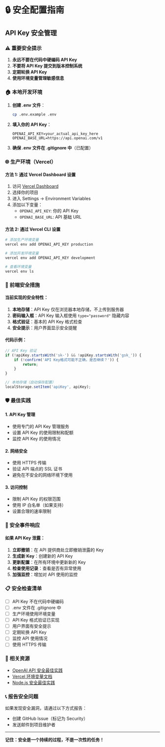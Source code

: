 # 🔒 安全配置指南

## API Key 安全管理

### ⚠️ 重要安全提示

1. **永远不要在代码中硬编码 API Key**
2. **不要将 API Key 提交到版本控制系统**
3. **定期轮换 API Key**
4. **使用环境变量管理敏感信息**

### 🏠 本地开发环境

1. **创建 .env 文件**：
   ```bash
   cp .env.example .env
   ```

2. **填入你的 API Key**：
   ```env
   OPENAI_API_KEY=your_actual_api_key_here
   OPENAI_BASE_URL=https://api.openai.com/v1
   ```

3. **确保 .env 文件在 .gitignore 中**（已配置）

### 🌐 生产环境（Vercel）

#### 方法 1: 通过 Vercel Dashboard 设置

1. 访问 [Vercel Dashboard](https://vercel.com/dashboard)
2. 选择你的项目
3. 进入 Settings → Environment Variables
4. 添加以下变量：
   - `OPENAI_API_KEY`: 你的 API Key
   - `OPENAI_BASE_URL`: API 基础 URL

#### 方法 2: 通过 Vercel CLI 设置

```bash
# 添加生产环境变量
vercel env add OPENAI_API_KEY production

# 添加开发环境变量
vercel env add OPENAI_API_KEY development

# 查看环境变量
vercel env ls
```

### 🔐 前端安全措施

#### 当前实现的安全特性：

1. **本地存储**：API Key 仅在浏览器本地存储，不上传到服务器
2. **密码输入框**：API Key 输入框使用 `type="password"` 隐藏内容
3. **格式验证**：基本的 API Key 格式检查
4. **安全提示**：用户界面显示安全提醒

#### 代码示例：

```javascript
// API Key 验证
if (!apiKey.startsWith('sk-') && !apiKey.startsWith('gsk_')) {
    if (!confirm('API Key格式可能不正确，是否继续？')) {
        return;
    }
}

// 本地存储（自动保存配置）
localStorage.setItem('apiKey', apiKey);
```

### 🛡️ 最佳实践

#### 1. API Key 管理
- 使用专门的 API Key 管理服务
- 设置 API Key 的使用限制和配额
- 监控 API Key 的使用情况

#### 2. 网络安全
- 使用 HTTPS 传输
- 验证 API 端点的 SSL 证书
- 避免在不安全的网络环境下使用

#### 3. 访问控制
- 限制 API Key 的权限范围
- 使用 IP 白名单（如果支持）
- 设置合理的速率限制

### 🚨 安全事件响应

#### 如果 API Key 泄露：

1. **立即撤销**：在 API 提供商处立即撤销泄露的 Key
2. **生成新 Key**：创建新的 API Key
3. **更新配置**：在所有环境中更新新的 Key
4. **检查使用记录**：查看是否有异常使用
5. **加强监控**：增加对 API 使用的监控

### 📋 安全检查清单

- [ ] API Key 不在代码中硬编码
- [ ] .env 文件在 .gitignore 中
- [ ] 生产环境使用环境变量
- [ ] API Key 格式验证已实现
- [ ] 用户界面有安全提示
- [ ] 定期轮换 API Key
- [ ] 监控 API 使用情况
- [ ] 使用 HTTPS 传输

### 🔗 相关资源

- [OpenAI API 安全最佳实践](https://platform.openai.com/docs/guides/safety-best-practices)
- [Vercel 环境变量文档](https://vercel.com/docs/concepts/projects/environment-variables)
- [Node.js 安全最佳实践](https://nodejs.org/en/docs/guides/security/)

### 📞 报告安全问题

如果发现安全漏洞，请通过以下方式报告：
- 创建 GitHub Issue（标记为 Security）
- 发送邮件到项目维护者

---

**记住：安全是一个持续的过程，不是一次性的任务！**